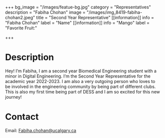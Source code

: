 +++
bg_image = "/images/featue-bg.jpg"
category = "Representatives"
description = "Fabiha Chohan"
image = "/images/img_8419-fabiha-chohan2.jpeg"
title = "Second Year Representative"
[[information]]
info = "Fabiha Chohan"
label = "Name"
[[information]]
info = "Mango"
label = "Favorite Fruit:"

+++
# Description

Hey! I’m Fabiha, I am a second year Biomedical Engineering student with a minor in Digital Engineering. I’m the Second Year Representative for the academic year 2022-2023. I am also a very outgoing person who loves to be involved in the engineering community by being part of different clubs. This is also my first time being part of DESS and I am so excited for this new journey!

# Contact

Email: Fabiha.chohan@ucalgary.ca